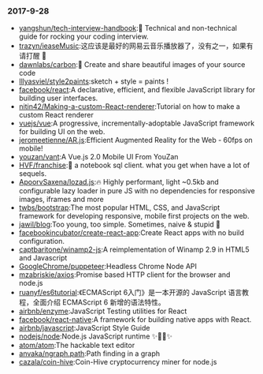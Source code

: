 ### 2017-9-28 
* [yangshun/tech-interview-handbook](https://github.com//yangshun/tech-interview-handbook):💯 Technical and non-technical guide for rocking your coding interview. 
* [trazyn/ieaseMusic](https://github.com//trazyn/ieaseMusic):这应该是最好的网易云音乐播放器了，没有之一，如果有请打醒 🤘 
* [dawnlabs/carbon](https://github.com//dawnlabs/carbon):🎨 Create and share beautiful images of your source code 
* [lllyasviel/style2paints](https://github.com//lllyasviel/style2paints):sketch + style = paints ! 
* [facebook/react](https://github.com//facebook/react):A declarative, efficient, and flexible JavaScript library for building user interfaces. 
* [nitin42/Making-a-custom-React-renderer](https://github.com//nitin42/Making-a-custom-React-renderer):Tutorial on how to make a custom React renderer 
* [vuejs/vue](https://github.com//vuejs/vue):A progressive, incrementally-adoptable JavaScript framework for building UI on the web. 
* [jeromeetienne/AR.js](https://github.com//jeromeetienne/AR.js):Efficient Augmented Reality for the Web - 60fps on mobile! 
* [youzan/vant](https://github.com//youzan/vant):A Vue.js 2.0 Mobile UI From YouZan 
* [HVF/franchise](https://github.com//HVF/franchise):🍟 a notebook sql client. what you get when have a lot of sequels. 
* [ApoorvSaxena/lozad.js](https://github.com//ApoorvSaxena/lozad.js):🔥 Highly performant, light ~0.5kb and configurable lazy loader in pure JS with no dependencies for responsive images, iframes and more 
* [twbs/bootstrap](https://github.com//twbs/bootstrap):The most popular HTML, CSS, and JavaScript framework for developing responsive, mobile first projects on the web. 
* [jawil/blog](https://github.com//jawil/blog):Too young, too simple. Sometimes, naive & stupid 🐌 
* [facebookincubator/create-react-app](https://github.com//facebookincubator/create-react-app):Create React apps with no build configuration. 
* [captbaritone/winamp2-js](https://github.com//captbaritone/winamp2-js):A reimplementation of Winamp 2.9 in HTML5 and Javascript 
* [GoogleChrome/puppeteer](https://github.com//GoogleChrome/puppeteer):Headless Chrome Node API 
* [mzabriskie/axios](https://github.com//mzabriskie/axios):Promise based HTTP client for the browser and node.js 
* [ruanyf/es6tutorial](https://github.com//ruanyf/es6tutorial):《ECMAScript 6入门》是一本开源的 JavaScript 语言教程，全面介绍 ECMAScript 6 新增的语法特性。 
* [airbnb/enzyme](https://github.com//airbnb/enzyme):JavaScript Testing utilities for React 
* [facebook/react-native](https://github.com//facebook/react-native):A framework for building native apps with React. 
* [airbnb/javascript](https://github.com//airbnb/javascript):JavaScript Style Guide 
* [nodejs/node](https://github.com//nodejs/node):Node.js JavaScript runtime ✨🐢🚀✨ 
* [atom/atom](https://github.com//atom/atom):The hackable text editor 
* [anvaka/ngraph.path](https://github.com//anvaka/ngraph.path):Path finding in a graph 
* [cazala/coin-hive](https://github.com//cazala/coin-hive):Coin-Hive cryptocurrency miner for node.js 
